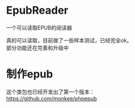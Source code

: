 EpubReader
==========

一个可以读取EPUB的阅读器

真的可以读取，目前做了一些样本测试，已经完全ok。  
部分功能还在完善和升级中

# 制作epub

这个类包也已经开发出了第一个版本：  
https://github.com/monkee/phpepub

